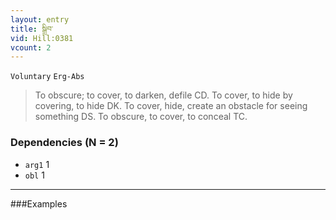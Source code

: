 ```yaml
---
layout: entry
title: སྒྲིབ་
vid: Hill:0381
vcount: 2
---
```

`Voluntary` `Erg-Abs`
> To obscure; to cover, to darken, defile CD\.
 To cover, to hide by covering, to hide DK\.
To cover, hide, create an obstacle for seeing something DS\.
To obscure, to cover, to conceal TC\.

### Dependencies (N = 2)
* `arg1` 1
* `obl` 1

---

###Examples



